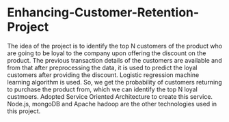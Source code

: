 # Enhancing-Customer-Retention-Project

The idea of the project is to identify the top N customers of the product who are going to be loyal to the company upon offering the discount on the product.
The previous transaction details of the customers are available and from that after preprocessing the data, it is used to predict the loyal customers after providing the discount.
Logistic regression machine learning algorithm is used. So, we get the probability of customers returning to purchase the product from, which we can identify the top N loyal custmoers.
Adopted Service Oriented Architecture to create this service. Node.js, mongoDB and Apache hadoop are the other technologies used in this project.
